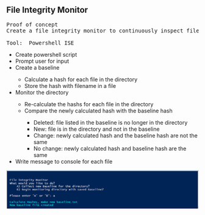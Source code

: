 ## File Integrity Monitor
<pre>Proof of concept
Create a file integrity monitor to continuously inspect files and raise an alert if a file changes.

Tool:  Powershell ISE</pre>

<ul>
  <li> Create powershell script</li>
  <li>Prompt user for input</li>
  <li>Create a baseline</li>
    <ul>
      <li>Calculate a hash for each file in the directory</li>
      <li>Store the hash with filename in a file</li>
    </ul>
  <li>Monitor the directory</li>
     <ul>
       <li>Re-calculate the hashs for each file in the directory</li>
       <li>Compare the newly calculated hash with the baseline hash</li>
       <ul>
        <li>Deleted:  file listed in the baseline is no longer in the directory</li>
        <li>New: file is in the directory and not in the baseline</li>
        <li>Change: newly calculated hash and the baseline hash are not the same</li>
        <li>No change: newly calculated hash and baseline hash are the same</li>
       </ul>
     </ul>
  <li>Write message to console for each file</li>
</ul>


![Create Baseline](https://github.com/Sarah269/potential-cyber-doodle/blob/main/FIM/FIM_2.png)
